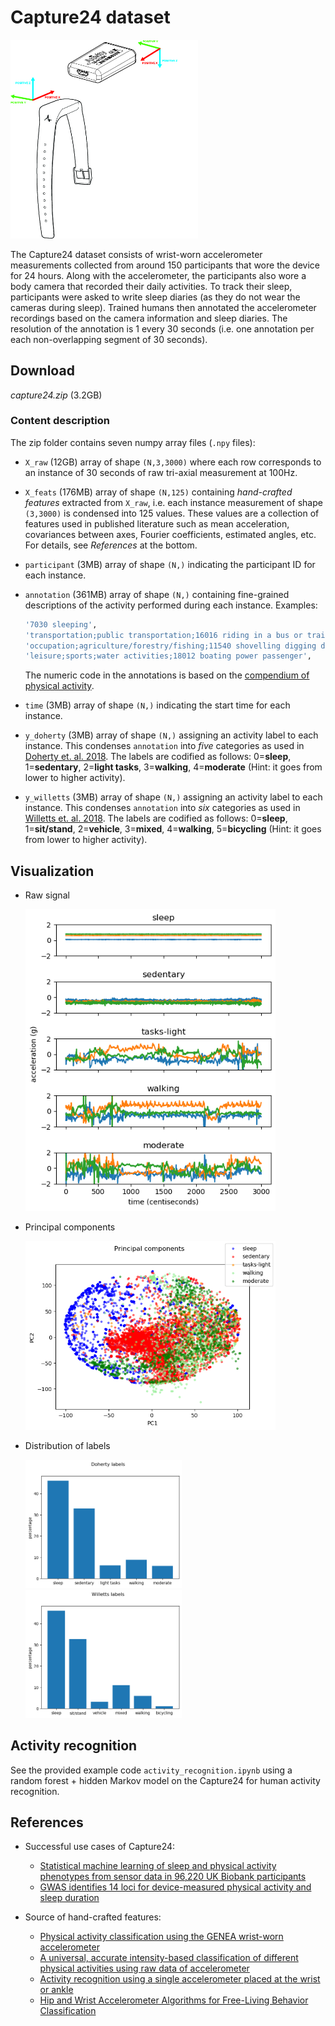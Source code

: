 # Capture24 dataset

<img src="img/wrist_accelerometer.jpg" width="300"/>

The Capture24 dataset consists of wrist-worn accelerometer measurements
collected from around 150 participants that wore the device for 24 hours.
Along with the accelerometer, the participants also wore a body camera that
recorded their daily activities. To track their sleep, participants were asked to write sleep diaries (as they do not wear the cameras during
sleep).
Trained humans then annotated the accelerometer recordings based on the camera information and sleep diaries. The resolution of the annotation is 1 every 30 seconds (i.e. one annotation per each non-overlapping segment of 30 seconds).

## Download

_capture24.zip_ (3.2GB)

### Content description

The zip folder contains seven numpy array files (`.npy` files):

- `X_raw` (12GB) array of shape `(N,3,3000)` where each row corresponds to an instance of 30 seconds of raw tri-axial measurement at 100Hz.

- `X_feats` (176MB) array of shape `(N,125)` containing *hand-crafted features* extracted from `X_raw`, i.e. each instance measurement of shape `(3,3000)` is condensed into 125 values. These values are a collection of features used in published literature such as mean acceleration, covariances between axes, Fourier coefficients, estimated angles, etc.
For details, see *References* at the bottom.

- `participant` (3MB) array of shape `(N,)` indicating the participant ID for each instance.

- `annotation` (361MB) array of shape `(N,)` containing fine-grained descriptions of the activity performed during each instance. Examples:

    ```bash
    '7030 sleeping',
    'transportation;public transportation;16016 riding in a bus or train',
    'occupation;agriculture/forestry/fishing;11540 shovelling digging ditches',
    'leisure;sports;water activities;18012 boating power passenger',
    ```

    The numeric code in the annotations is based on the [compendium of physical activity](https://sites.google.com/site/compendiumofphysicalactivities/home).

- `time` (3MB) array of shape `(N,)` indicating the start time for each instance.

- `y_doherty` (3MB) array of shape `(N,)` assigning an activity label to each instance. This condenses `annotation` into *five* categories as used in
[Doherty et. al. 2018](https://www.nature.com/articles/s41467-018-07743-4). The labels are codified as follows: 0=**sleep**, 1=**sedentary**, 2=**light tasks**, 3=**walking**, 4=**moderate** (Hint: it goes from lower to higher activity).

- `y_willetts` (3MB) array of shape `(N,)` assigning an activity label to each instance. This condenses `annotation` into *six* categories as used in
[Willetts et. al. 2018](https://www.nature.com/articles/s41598-018-26174-1). The labels are codified as follows: 0=**sleep**, 1=**sit/stand**, 2=**vehicle**, 3=**mixed**, 4=**walking**, 5=**bicycling** (Hint: it goes from lower to higher activity).

## Visualization

- Raw signal

    <img src="img/raw_signal.png" width="400"/>

- Principal components

    <img src="img/raw_pca.png" width="400"/>

- Distribution of labels

    <img src="img/y_doherty_distribution.png" width="250"/>
    <img src="img/y_willetts_distribution.png" width="250"/>

## Activity recognition

See the provided example code `activity_recognition.ipynb` using a random forest + hidden Markov model on the Capture24 for human activity recognition.

## References

- Successful use cases of Capture24:

  - [Statistical machine learning of sleep and physical activity phenotypes from sensor data in 96,220 UK Biobank participants](https://www.nature.com/articles/s41598-018-26174-1)
  - [GWAS identifies 14 loci for device-measured physical activity and sleep duration](https://www.nature.com/articles/s41467-018-07743-4)

- Source of hand-crafted features:

  - [Physical activity classification using the GENEA wrist-worn accelerometer](https://www.ncbi.nlm.nih.gov/pubmed/21988935)
  - [A universal, accurate intensity-based classification of different physical activities using raw data of accelerometer](https://www.ncbi.nlm.nih.gov/pubmed/24393233)
  - [Activity recognition using a single accelerometer placed at the wrist or ankle](https://www.ncbi.nlm.nih.gov/pubmed/23604069)
  - [Hip and Wrist Accelerometer Algorithms for Free-Living Behavior Classification](https://www.ncbi.nlm.nih.gov/pubmed/26673126)
